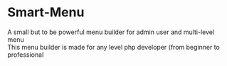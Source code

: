 # Smart-Menu
A small but to be powerful menu builder for admin user and multi-level menu
<br>
This menu builder is made for any level php developer (from beginner to professional
